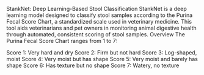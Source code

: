 StankNet: Deep Learning-Based Stool Classification
StankNet is a deep learning model designed to classify stool samples according to the Purina Fecal Score Chart, a standardized scale used in veterinary medicine. This tool aids veterinarians and pet owners in monitoring animal digestive health through automated, consistent scoring of stool samples.
Overview
The Purina Fecal Score Chart ranges from 1 to 7:

Score 1: Very hard and dry
Score 2: Firm but not hard
Score 3: Log-shaped, moist
Score 4: Very moist but has shape
Score 5: Very moist and barely has shape
Score 6: Has texture but no shape
Score 7: Watery, no texture
